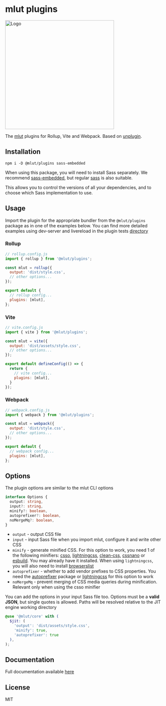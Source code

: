 # mlut plugins #

<img alt="Logo" src="https://github.com/mr150/mlut/raw/master/docs/img/logo-full.png" width="350"/>

The [mlut](https://github.com/mr150/mlut) plugins for Rollup, Vite and Webpack. Based on [unplugin](https://unplugin.unjs.io/).

## Installation ##

```
npm i -D @mlut/plugins sass-embedded
```

When using this package, you will need to install Sass separately. We recommend [sass-embedded](https://www.npmjs.com/package/sass-embedded), but regular [sass](https://www.npmjs.com/package/sass) is also suitable.

This allows you to control the versions of all your dependencies, and to choose which Sass implementation to use.

## Usage ##

Import the plugin for the appropriate bundler from the `@mlut/plugins` package as in one of the examples below. You can find more detailed examples using dev-server and livereload in the plugin tests [directory](https://github.com/mr150/mlut/tree/master/test/plugins)

### Rollup ###

```js
// rollup.config.js
import { rollup } from '@mlut/plugins';

const mlut = rollup({
  output: 'dist/style.css',
  // other options...
});

export default {
  // rollup config...
  plugins: [mlut],
};
```

### Vite ###

```js
// vite.config.js
import { vite } from '@mlut/plugins';

const mlut = vite({
  output: 'dist/assets/style.css',
  // other options...
});

export default defineConfig(() => {
  return {
    // vite config...
    plugins: [mlut],
  }
});
```

### Webpack ###

```js
// webpack.config.js
import { webpack } from '@mlut/plugins';

const mlut = webpack({
  output: 'dist/style.css',
  // other options...
});

export default {
  // webpack config...
  plugins: [mlut],
};
```

## Options ##

The plugin options are similar to the mlut CLI options

```ts
interface Options {
  output: string,
  input?: string,
  minify?: boolean,
  autoprefixer?: boolean,
  noMergeMq?: boolean,
}
```

- `output` - output CSS file
- `input` - input Sass file when you import mlut, configure it and write other CSS
- `minify` - generate minified CSS. For this option to work, you need 1 of the following minifiers: [csso](https://github.com/css/csso), [lightningcss](https://github.com/parcel-bundler/lightningcss), [clean-css](https://github.com/clean-css/clean-css), [cssnano](https://github.com/cssnano/cssnano) or [esbuild](https://github.com/evanw/esbuild). You may already have it installed. When using `lightningcss`, you will also need to install [browserslist](https://github.com/browserslist/browserslist)
- `autoprefixer` - whether to add vendor prefixes to CSS properties. You need the [autoprefixer](https://github.com/postcss/autoprefixer) package or [lightningcss](https://github.com/parcel-bundler/lightningcss) for this option to work
- `noMergeMq` - prevent merging of CSS media queries during minification. Relevant only when using the csso minifier

You can add the options in your input Sass file too. Options must be a **valid JSON**, but single quotes is allowed. Paths will be resolved relative to the JIT engine working directory
```scss
@use '@mlut/core' with (
  $jit: (
    'output': 'dist/assets/style.css',
    'minify': true,
    'autoprefixer': true
  ),
);
```

## Documentation ##
Full documentation available [here](https://mr150.github.io/mlut/section-start.html#kssref-start-integrations)

## License ##
MIT
